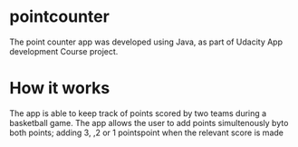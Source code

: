 # pointcounter
The point counter app was developed using Java, as part of Udacity App development Course project.

# How it works
The app is able to keep track of points scored by two teams during a basketball game. The app allows the user to add points simultenously byto both points; adding 3, ,2 or 1 pointspoint when the relevant score is made
